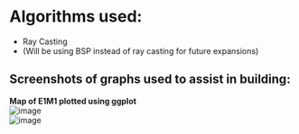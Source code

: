 # Algorithms used:
- Ray Casting <br />
- (Will be using BSP instead of ray casting for future expansions)
## Screenshots of graphs used to assist in building:


**Map of E1M1 plotted using ggplot**<br />
![image](https://github.com/user-attachments/assets/93905814-23bd-43fe-9559-a99890f74d51)
<br />
![image](https://github.com/user-attachments/assets/570cc7f9-8c02-4412-b9cf-c8287cf3a781)

